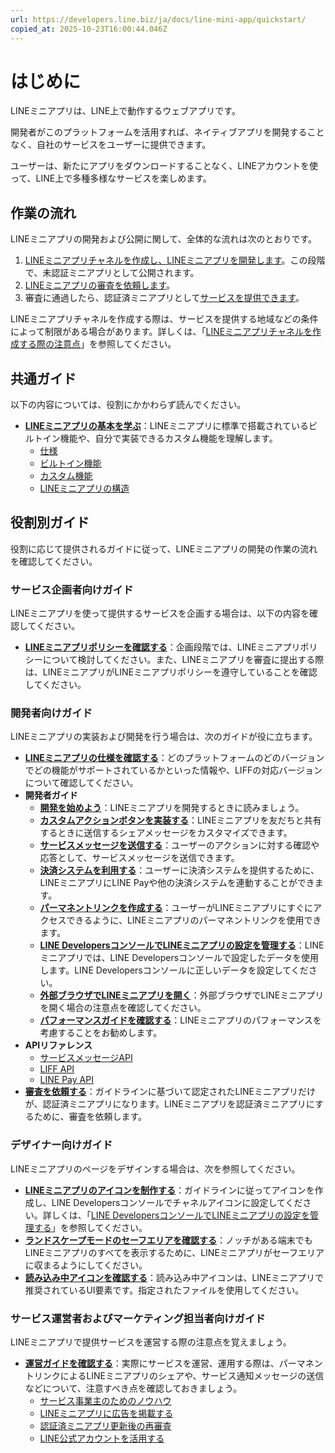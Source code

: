 ```yaml
---
url: https://developers.line.biz/ja/docs/line-mini-app/quickstart/
copied_at: 2025-10-23T16:00:44.046Z
---
```

# はじめに

LINEミニアプリは、LINE上で動作するウェブアプリです。

開発者がこのプラットフォームを活用すれば、ネイティブアプリを開発することなく、自社のサービスをユーザーに提供できます。

ユーザーは、新たにアプリをダウンロードすることなく、LINEアカウントを使って、LINE上で多種多様なサービスを楽しめます。

## 作業の流れ

LINEミニアプリの開発および公開に関して、全体的な流れは次のとおりです。

1.  [LINEミニアプリチャネルを作成し、LINEミニアプリを開発します](https://developers.line.biz/ja/docs/line-mini-app/develop/develop-overview/)。この段階で、未認証ミニアプリとして公開されます。
2.  [LINEミニアプリの審査を依頼します](https://developers.line.biz/ja/docs/line-mini-app/submit/submission-guide/)。
3.  審査に通過したら、認証済ミニアプリとして[サービスを提供できます](https://developers.line.biz/ja/docs/line-mini-app/service/service-operation/)。

LINEミニアプリチャネルを作成する際は、サービスを提供する地域などの条件によって制限がある場合があります。詳しくは、「[LINEミニアプリチャネルを作成する際の注意点](https://developers.line.biz/ja/docs/line-mini-app/develop/develop-overview/#precautions-for-channel-creation)」を参照してください。

## 共通ガイド

以下の内容については、役割にかかわらず読んでください。

*   [**LINEミニアプリの基本を学ぶ**](https://developers.line.biz/ja/docs/line-mini-app/discover/introduction/)：LINEミニアプリに標準で搭載されているビルトイン機能や、自分で実装できるカスタム機能を理解します。
    *   [仕様](https://developers.line.biz/ja/docs/line-mini-app/discover/specifications/)
    *   [ビルトイン機能](https://developers.line.biz/ja/docs/line-mini-app/discover/builtin-features/)
    *   [カスタム機能](https://developers.line.biz/ja/docs/line-mini-app/discover/custom-features/)
    *   [LINEミニアプリの構造](https://developers.line.biz/ja/docs/line-mini-app/discover/ui-components/)

## 役割別ガイド

役割に応じて提供されるガイドに従って、LINEミニアプリの開発の作業の流れを確認してください。

### サービス企画者向けガイド

LINEミニアプリを使って提供するサービスを企画する場合は、以下の内容を確認してください。

*   [**LINEミニアプリポリシーを確認する**](https://terms2.line.me/LINE_MINI_App?lang=ja)：企画段階では、LINEミニアプリポリシーについて検討してください。また、LINEミニアプリを審査に提出する際は、LINEミニアプリがLINEミニアプリポリシーを遵守していることを確認してください。

### 開発者向けガイド

LINEミニアプリの実装および開発を行う場合は、次のガイドが役に立ちます。

*   [**LINEミニアプリの仕様を確認する**](https://developers.line.biz/ja/docs/line-mini-app/discover/specifications/)：どのプラットフォームのどのバージョンでどの機能がサポートされているかといった情報や、LIFFの対応バージョンについて確認してください。
*   **開発者ガイド**
    *   [**開発を始めよう**](https://developers.line.biz/ja/docs/line-mini-app/develop/develop-overview/)：LINEミニアプリを開発するときに読みましょう。
    *   [**カスタムアクションボタンを実装する**](https://developers.line.biz/ja/docs/line-mini-app/develop/share-messages/)：LINEミニアプリを友だちと共有するときに送信するシェアメッセージをカスタマイズできます。
    *   [**サービスメッセージを送信する**](https://developers.line.biz/ja/docs/line-mini-app/develop/service-messages/)：ユーザーのアクションに対する確認や応答として、サービスメッセージを送信できます。
    *   [**決済システムを利用する**](https://developers.line.biz/ja/docs/line-mini-app/develop/payment/)：ユーザーに決済システムを提供するために、LINEミニアプリにLINE Payや他の決済システムを連動することができます。
    *   [**パーマネントリンクを作成する**](https://developers.line.biz/ja/docs/line-mini-app/develop/permanent-links/)：ユーザーがLINEミニアプリにすぐにアクセスできるように、LINEミニアプリのパーマネントリンクを使用できます。
    *   [**LINE DevelopersコンソールでLINEミニアプリの設定を管理する**](https://developers.line.biz/ja/docs/line-mini-app/develop/configure-console/)：LINEミニアプリでは、LINE Developersコンソールで設定したデータを使用します。LINE Developersコンソールに正しいデータを設定してください。
    *   [**外部ブラウザでLINEミニアプリを開く**](https://developers.line.biz/ja/docs/line-mini-app/develop/external-browser/)：外部ブラウザでLINEミニアプリを開く場合の注意点を確認してください。
    *   [**パフォーマンスガイドを確認する**](https://developers.line.biz/ja/docs/line-mini-app/develop/performance-guidelines/)：LINEミニアプリのパフォーマンスを考慮することをお勧めします。
*   **APIリファレンス**
    *   [サービスメッセージAPI](https://developers.line.biz/ja/reference/line-mini-app/#service-messages)
    *   [LIFF API](https://developers.line.biz/ja/reference/liff/)
    *   [LINE Pay API](https://developers-pay.line.me/online-api-v3)
*   [**審査を依頼する**](https://developers.line.biz/ja/docs/line-mini-app/submit/submission-guide/)：ガイドラインに基づいて認定されたLINEミニアプリだけが、認証済ミニアプリになります。LINEミニアプリを認証済ミニアプリにするために、審査を依頼します。

### デザイナー向けガイド

LINEミニアプリのページをデザインする場合は、次を参照してください。

*   [**LINEミニアプリのアイコンを制作する**](https://developers.line.biz/ja/docs/line-mini-app/design/line-mini-app-icon/)：ガイドラインに従ってアイコンを作成し、LINE Developersコンソールでチャネルアイコンに設定してください。詳しくは、「[LINE DevelopersコンソールでLINEミニアプリの設定を管理する](https://developers.line.biz/ja/docs/line-mini-app/develop/configure-console/)」を参照してください。
*   [**ランドスケープモードのセーフエリアを確認する**](https://developers.line.biz/ja/docs/line-mini-app/design/landscape/)：ノッチがある端末でもLINEミニアプリのすべてを表示するために、LINEミニアプリがセーフエリアに収まるようにしてください。
*   [**読み込み中アイコンを確認する**](https://developers.line.biz/ja/docs/line-mini-app/design/loading-icon/)：読み込み中アイコンは、LINEミニアプリで推奨されているUI要素です。指定されたファイルを使用してください。

### サービス運営者およびマーケティング担当者向けガイド

LINEミニアプリで提供サービスを運営する際の注意点を覚えましょう。

*   [**運営ガイドを確認する**](https://developers.line.biz/ja/docs/line-mini-app/service/service-operation/)：実際にサービスを運営、運用する際は、パーマネントリンクによるLINEミニアプリのシェアや、サービス通知メッセージの送信などについて、注意すべき点を確認しておきましょう。
    *   [サービス事業主のためのノウハウ](https://developers.line.biz/ja/docs/line-mini-app/service/service-operation/)
    *   [LINEミニアプリに広告を掲載する](https://developers.line.biz/ja/docs/line-mini-app/service/line-mini-app-ads/)
    *   [認証済ミニアプリ更新後の再審査](https://developers.line.biz/ja/docs/line-mini-app/service/update-service/)
    *   [LINE公式アカウントを活用する](https://developers.line.biz/ja/docs/line-mini-app/service/line-mini-app-oa/)